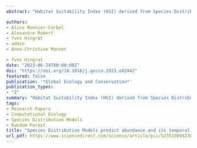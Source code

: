 ```yaml
---
abstract: "Habitat Suitability Index (HSI) derived from Species Distribution Model (SDM) has been used to infer or predict local demographic properties such as abundance for many species. Across species studied, HSI has either been presented as a poor predictor of abundance or as a predictor of potential rather than realized abundance. The main explanation of the lack of relationship between HSI and abundance is that the local abundance of a species varies in time due to various ecological processes that are not integrated into correlative SDM. To better understand the HSI-abundance relationship, in addition to the study of the association between HSI and mean abundance, we explored its variation over time. We used data from 10-years monitoring of a Houbara bustard (Chlamydotis undulata undulata) population in Morocco. From various occurrence data we modelled the HSI. From (independent) count data we calculated four local abundance indices: mean abundance, maximum abundance, the temporal trend of abundance and the coefficient of variation of abundance over the study period. We explored the relationship between HSI and abundance indices using linear, polynomial and quantile regressions. We found a triangular relationship between local abundance (mean and maximum) and HSI, indicating that the upper limit of mean and maximum abundance increased with HSI. Our results also indicate that sites with the highest HSI were associated with least variation in local abundance, the highest variation being observed at intermediate HSI. Our results provide new empirical evidence supporting the generalization of the triangular relationship between HSI and abundance. Overall, our results support the hypothesis that HSI obtained from SDMs can reflect the local abundance potentialities of a species and emphasize the importance of investigating this relationship using temporal variation in abundance."

authors:
- Alice Monnier-Corbel
- Alexandre Robert
- Yves Hingrat
- admin
- Anne-Christine Monnet

- Yves Hingrat
date: "2023-06-24T00:00:00Z"
doi: "https://doi.org/10.1016/j.gecco.2023.e02442"
featured: false
publication: '*Global Ecology and Conservation*'
publication_types:
- "2"
summary: "Habitat Suitability Index (HSI) derived from Species Distribution Model (SDM) has been used to infer or predict local demographic properties such as abundance for many species. Across species studied, HSI has either been presented as a poor predictor of abundance or as a predictor of potential rather than realized abundance. The main explanation of the lack of relationship between HSI and abundance is that the local abundance of a species varies in time due to various ecological processes that are not integrated into correlative SDM. To better understand the HSI-abundance relationship, in addition to the study of the association between HSI and mean abundance, we explored its variation over time. We used data from 10-years monitoring of a Houbara bustard (Chlamydotis undulata undulata) population in Morocco. From various occurrence data we modelled the HSI. From (independent) count data we calculated four local abundance indices: mean abundance, maximum abundance, the temporal trend of abundance and the coefficient of variation of abundance over the study period. We explored the relationship between HSI and abundance indices using linear, polynomial and quantile regressions. We found a triangular relationship between local abundance (mean and maximum) and HSI, indicating that the upper limit of mean and maximum abundance increased with HSI. Our results also indicate that sites with the highest HSI were associated with least variation in local abundance, the highest variation being observed at intermediate HSI. Our results provide new empirical evidence supporting the generalization of the triangular relationship between HSI and abundance. Overall, our results support the hypothesis that HSI obtained from SDMs can reflect the local abundance potentialities of a species and emphasize the importance of investigating this relationship using temporal variation in abundance."
tags:
- Research Papers
- Computational Ecology
- Species Distribution Models
- Random Forest
title: "Species Distribution Models predict abundance and its temporal variation in a steppe bird population."
url_pdf: https://www.sciencedirect.com/science/article/pii/S235198942300077X/pdfft?md5=d6d43d481f4d38523952319c914761f3&pid=1-s2.0-S235198942300077X-main.pdf
---
```


